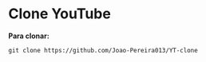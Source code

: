 # Clone YouTube

<p><Strong>Para clonar:</Strong><p>

````
git clone https://github.com/Joao-Pereira013/YT-clone
````
